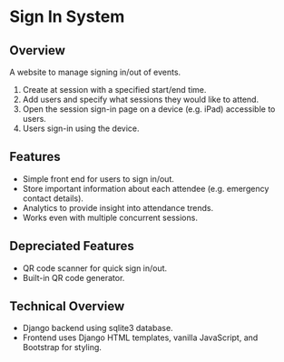 # Sign In System

## Overview
A website to manage signing in/out of events.

1. Create at session with a specified start/end time.
2. Add users and specify what sessions they would like to attend.
3. Open the session sign-in page on a device (e.g. iPad) accessible to users.
4. Users sign-in using the device.

## Features
- Simple front end for users to sign in/out.
- Store important information about each attendee (e.g. emergency contact details).
- Analytics to provide insight into attendance trends.
- Works even with multiple concurrent sessions.

## Depreciated Features
- QR code scanner for quick sign in/out.
- Built-in QR code generator.

## Technical Overview
- Django backend using sqlite3 database.
- Frontend uses Django HTML templates, vanilla JavaScript, and Bootstrap for styling.